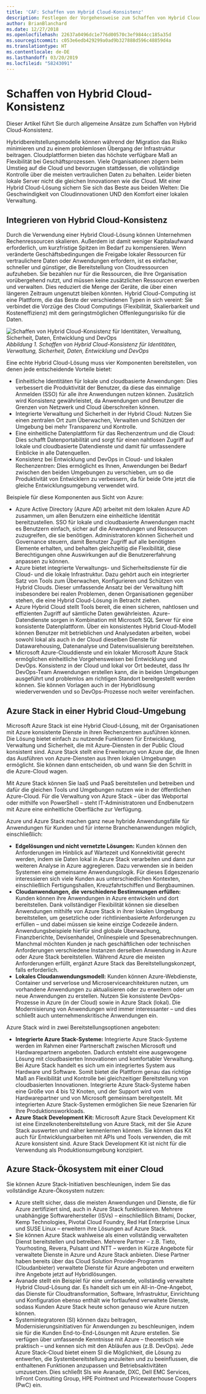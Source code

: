 ```yaml
---
title: 'CAF: Schaffen von Hybrid Cloud-Konsistenz'
description: Festlegen der Vorgehensweise zum Schaffen von Hybrid Cloud-Konsistenz
author: BrianBlanchard
ms.date: 12/27/2018
ms.openlocfilehash: 22637a0496dc1e776d00570c3ef9844cc185a35d
ms.sourcegitcommit: c053e6edb429299a0ad9b327888d596c48859d4a
ms.translationtype: HT
ms.contentlocale: de-DE
ms.lasthandoff: 03/20/2019
ms.locfileid: "58243091"
---
```

# <a name="create-hybrid-cloud-consistency"></a>Schaffen von Hybrid Cloud-Konsistenz

Dieser Artikel führt Sie durch allgemeine Ansätze zum Schaffen von Hybrid Cloud-Konsistenz.

Hybridbereitstellungsmodelle können während der Migration das Risiko minimieren und zu einem problemlosen Übergang der Infrastruktur beitragen. Cloudplattformen bieten das höchste verfügbare Maß an Flexibilität bei Geschäftsprozessen. Viele Organisationen zögern beim Umstieg auf die Cloud und bevorzugen stattdessen, die vollständige Kontrolle über die meisten vertraulichen Daten zu behalten. Leider bieten lokale Server nicht die gleichen Innovationen wie die Cloud. Mit einer Hybrid Cloud-Lösung sichern Sie sich das Beste aus beiden Welten: Die Geschwindigkeit von Cloudinnovationen UND den Komfort einer lokalen Verwaltung.

## <a name="integrate-hybrid-cloud-consistency"></a>Integrieren von Hybrid Cloud-Konsistenz

Durch die Verwendung einer Hybrid Cloud-Lösung können Unternehmen Rechenressourcen skalieren. Außerdem ist damit weniger Kapitalaufwand erforderlich, um kurzfristige Spitzen im Bedarf zu kompensieren. Wenn veränderte Geschäftsbedingungen die Freigabe lokaler Ressourcen für vertraulichere Daten oder Anwendungen erfordern, ist es einfacher, schneller und günstiger, die Bereitstellung von Cloudressourcen aufzuheben. Sie bezahlen nur für die Ressourcen, die Ihre Organisation vorübergehend nutzt, und müssen keine zusätzlichen Ressourcen erwerben und verwalten. Dies reduziert die Menge der Geräte, die über einen längeren Zeitraum ungenutzt bleiben könnten. Hybrid Cloud-Computing ist eine Plattform, die das Beste der verschiedenen Typen in sich vereint: Sie verbindet die Vorzüge des Cloud Computings (Flexibilität, Skalierbarkeit und Kosteneffizienz) mit dem geringstmöglichen Offenlegungsrisiko für die Daten.

![Schaffen von Hybrid Cloud-Konsistenz für Identitäten, Verwaltung, Sicherheit, Daten, Entwicklung und DevOps](../../_images/hybrid-consistency.png)
*Abbildung 1. Schaffen von Hybrid Cloud-Konsistenz für Identitäten, Verwaltung, Sicherheit, Daten, Entwicklung und DevOps*

Eine echte Hybrid Cloud-Lösung muss vier Komponenten bereitstellen, von denen jede entscheidende Vorteile bietet:

- Einheitliche Identitäten für lokale und cloudbasierte Anwendungen: Dies verbessert die Produktivität der Benutzer, da diese das einmalige Anmelden (SSO) für alle ihre Anwendungen nutzen können. Zusätzlich wird Konsistenz gewährleistet, da Anwendungen und Benutzer die Grenzen von Netzwerk und Cloud überschreiten können.
- Integrierte Verwaltung und Sicherheit in der Hybrid Cloud: Nutzen Sie einen zentralen Ort zum Überwachen, Verwalten und Schützen der Umgebung bei mehr Transparenz und Kontrolle.
- Eine einheitliche Datenplattform für das Rechenzentrum und die Cloud: Dies schafft Datenportabilität und sorgt für einen nahtlosen Zugriff auf lokale und cloudbasierte Datendienste und damit für umfassendere Einblicke in alle Datenquellen.
- Konsistenz bei Entwicklung und DevOps in Cloud- und lokalen Rechenzentren: Dies ermöglicht es Ihnen, Anwendungen bei Bedarf zwischen den beiden Umgebungen zu verschieben, um so die Produktivität von Entwicklern zu verbessern, da für beide Orte jetzt die gleiche Entwicklungsumgebung verwendet wird.
  
Beispiele für diese Komponenten aus Sicht von Azure:

- Azure Active Directory (Azure AD) arbeitet mit dem lokalen Azure AD zusammen, um allen Benutzern eine einheitliche Identität bereitzustellen. SSO für lokale und cloudbasierte Anwendungen macht es Benutzern einfach, sicher auf die Anwendungen und Ressourcen zuzugreifen, die sie benötigen. Administratoren können Sicherheit und Governance steuern, damit Benutzer Zugriff auf alle benötigten Elemente erhalten, und behalten gleichzeitig die Flexibilität, diese Berechtigungen ohne Auswirkungen auf die Benutzererfahrung anpassen zu können.
- Azure bietet integrierte Verwaltungs- und Sicherheitsdienste für die Cloud- und die lokale Infrastruktur. Dazu gehört auch ein integrierter Satz von Tools zum Überwachen, Konfigurieren und Schützen von Hybrid Clouds. Dieser umfassende Ansatz bei der Verwaltung hilft insbesondere bei realen Problemen, denen Organisationen gegenüber stehen, die eine Hybrid Cloud-Lösung in Betracht ziehen.
- Azure Hybrid Cloud stellt Tools bereit, die einen sicheren, nahtlosen und effizienten Zugriff auf sämtliche Daten gewährleisten. Azure-Datendienste sorgen in Kombination mit Microsoft SQL Server für eine konsistente Datenplattform. Über ein konsistentes Hybrid Cloud-Modell können Benutzer mit betrieblichen und Analysedaten arbeiten, wobei sowohl lokal als auch in der Cloud dieselben Dienste für Datawarehousing, Datenanalyse und Datenvisualisierung bereitstehen.
- Microsoft Azure-Clouddienste und ein lokaler Microsoft Azure Stack ermöglichen einheitliche Vorgehensweisen bei Entwicklung und DevOps. Konsistenz in der Cloud und lokal vor Ort bedeutet, dass Ihr DevOps-Team Anwendungen erstellen kann, die in beiden Umgebungen ausgeführt und problemlos am richtigen Standort bereitgestellt werden können. Sie können Vorlagen auch in der Hybridlösung wiederverwenden und so DevOps-Prozesse noch weiter vereinfachen.

## <a name="azure-stack-in-a-hybrid-cloud-environment"></a>Azure Stack in einer Hybrid Cloud-Umgebung

Microsoft Azure Stack ist eine Hybrid Cloud-Lösung, mit der Organisationen mit Azure konsistente Dienste in ihren Rechenzentren ausführen können. Die Lösung bietet einfach zu nutzende Funktionen für Entwicklung, Verwaltung und Sicherheit, die mit Azure-Diensten in der Public Cloud konsistent sind. Azure Stack stellt eine Erweiterung von Azure dar, die Ihnen das Ausführen von Azure-Diensten aus Ihren lokalen Umgebungen ermöglicht. Sie können dann entscheiden, ob und wann Sie den Schritt in die Azure-Cloud wagen.

Mit Azure Stack können Sie IaaS und PaaS bereitstellen und betreiben und dafür die gleichen Tools und Umgebungen nutzen wie in der öffentlichen Azure-Cloud. Für die Verwaltung von Azure Stack – über das Webportal oder mithilfe von PowerShell – steht IT-Administratoren und Endbenutzern mit Azure eine einheitliche Oberfläche zur Verfügung.

Azure und Azure Stack machen ganz neue hybride Anwendungsfälle für Anwendungen für Kunden und für interne Branchenanwendungen möglich, einschließlich:

- **Edgelösungen und nicht vernetzte Lösungen:** Kunden können den Anforderungen im Hinblick auf Wartezeit und Konnektivität gerecht werden, indem sie Daten lokal in Azure Stack verarbeiten und dann zur weiteren Analyse in Azure aggregieren. Dazu verwenden sie in beiden Systemen eine gemeinsame Anwendungslogik. Für dieses Edgeszenario interessieren sich viele Kunden aus unterschiedlichen Kontexten, einschließlich Fertigungshallen, Kreuzfahrtschiffen und Bergbauminen.
- **Cloudanwendungen, die verschiedene Bestimmungen erfüllen:** Kunden können ihre Anwendungen in Azure entwickeln und dort bereitstellen. Dank vollständiger Flexibilität können sie dieselben Anwendungen mithilfe von Azure Stack in ihrer lokalen Umgebung bereitstellen, um gesetzliche oder richtlinienbasierte Anforderungen zu erfüllen – und dabei müssen sie keine einzige Codezeile ändern. Anwendungsbeispiele hierfür sind globale Überwachung, Finanzberichte, Devisenhandel, Onlinespiele und Spesenabrechnungen. Manchmal möchten Kunden je nach geschäftlichen oder technischen Anforderungen verschiedene Instanzen derselben Anwendung in Azure oder Azure Stack bereitstellen. Während Azure die meisten Anforderungen erfüllt, ergänzt Azure Stack das Bereitstellungskonzept, falls erforderlich.
- **Lokales Cloudanwendungsmodell:** Kunden können Azure-Webdienste, Container und serverlose und Microservicearchitekturen nutzen, um vorhandene Anwendungen zu aktualisieren oder zu erweitern oder um neue Anwendungen zu erstellen. Nutzen Sie konsistente DevOps-Prozesse in Azure (in der Cloud) sowie in Azure Stack (lokal). Die Modernisierung von Anwendungen wird immer interessanter – und dies schließt auch unternehmenskritische Anwendungen ein.

Azure Stack wird in zwei Bereitstellungsoptionen angeboten:

- **Integrierte Azure Stack-Systeme:** Integrierte Azure Stack-Systeme werden im Rahmen einer Partnerschaft zwischen Microsoft und Hardwarepartnern angeboten. Dadurch entsteht eine ausgewogene Lösung mit cloudbasierten Innovationen und komfortabler Verwaltung. Bei Azure Stack handelt es sich um ein integriertes System aus Hardware und Software. Somit bietet die Plattform genau das richtige Maß an Flexibilität und Kontrolle bei gleichzeitiger Bereitstellung von cloudbasierten Innovationen. Integrierte Azure Stack-Systeme haben eine Größe von 4 bis 12 Knoten, und der Support wird vom Hardwarepartner und von Microsoft gemeinsam bereitgestellt. Mit integrierten Azure Stack-Systemen ermöglichen Sie neue Szenarien für Ihre Produktionsworkloads.
- **Azure Stack Development Kit:** Microsoft Azure Stack Development Kit ist eine Einzelknotenbereitstellung von Azure Stack, mit der Sie Azure Stack auswerten und näher kennenlernen können. Sie können das Kit auch für Entwicklungsarbeiten mit APIs und Tools verwenden, die mit Azure konsistent sind. Azure Stack Development Kit ist nicht für die Verwendung als Produktionsumgebung konzipiert.

## <a name="azure-stack-one-cloud-ecosystem"></a>Azure Stack-Ökosystem mit einer Cloud

Sie können Azure Stack-Initiativen beschleunigen, indem Sie das vollständige Azure-Ökosystem nutzen:

- Azure stellt sicher, dass die meisten Anwendungen und Dienste, die für Azure zertifiziert sind, auch in Azure Stack funktionieren. Mehrere unabhängige Softwarehersteller (ISVs) – einschließlich Bitnami, Docker, Kemp Technologies, Pivotal Cloud Foundry, Red Hat Enterprise Linux und SUSE Linux – erweitern ihre Lösungen auf Azure Stack.
- Sie können Azure Stack wahlweise als einen vollständig verwalteten Dienst bereitstellen und betreiben. Mehrere Partner – z.B. Tieto, Yourhosting, Revera, Pulsant und NTT – werden in Kürze Angebote für verwaltete Dienste in Azure und Azure Stack anbieten. Diese Partner haben bereits über das Cloud Solution Provider-Programm (Cloudanbieter) verwaltete Dienste für Azure angeboten und erweitern ihre Angebote jetzt auf Hybridlösungen.
- Avanade stellt ein Beispiel für eine umfassende, vollständig verwaltete Hybrid Cloud-Lösung dar. Es handelt sich um ein All-in-One-Angebot, das Dienste für Cloudtransformation, Software, Infrastruktur, Einrichtung und Konfiguration ebenso enthält wie fortlaufend verwaltete Dienste, sodass Kunden Azure Stack heute schon genauso wie Azure nutzen können.
- Systemintegratoren (SI) können dazu beitragen, Modernisierungsinitiativen für Anwendungen zu beschleunigen, indem sie für die Kunden End-to-End-Lösungen mit Azure erstellen. Sie verfügen über umfassende Kenntnisse mit Azure – theoretisch wie praktisch – und kennen sich mit den Abläufen aus (z.B. DevOps). Jede Azure Stack-Cloud bietet einem SI die Möglichkeit, die Lösung zu entwerfen, die Systembereitstellung anzuleiten und zu beeinflussen, die enthaltenen Funktionen anzupassen und Betriebsaktivitäten umzusetzen. Dies schließt SIs wie Avanade, DXC, Dell EMC Services, InFront Consulting Group, HPE Pointnext und Pricewaterhouse Coopers (PwC) ein.
